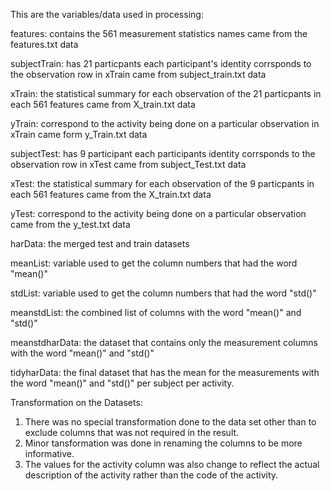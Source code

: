 This are the variables/data used in processing:

features:
contains the 561 measurement statistics names 
came from the features.txt data

subjectTrain:
has 21 particpants
each participant's identity corrsponds to the observation row in xTrain
came from subject_train.txt data

xTrain:
the statistical summary for each observation of the 21 particpants in each 561 features
came from X_train.txt data

yTrain:
correspond to the activity being done on a particular observation in xTrain
came form y_Train.txt data

subjectTest:
has 9 participant
each participants identity corrsponds to the observation row in xTest
came from subject_Test.txt data

xTest:
the statistical summary for each observation of the 9 particpants in each 561 features
came from the X_train.txt data

yTest:
correspond to the activity being done on a particular observation
came from the y_test.txt data

harData:
the merged test and train datasets

meanList:
variable used to get the column numbers that had the word "mean()"

stdList:
variable used to get the column numbers that had the word "std()"

meanstdList:
the combined list of columns with the word "mean()" and "std()"

meanstdharData:
the dataset that contains only the measurement columns with the word "mean()" and "std()"

tidyharData:
the final dataset that has the mean for the measurements with the word "mean()" and "std()" per subject per activity.

Transformation on the Datasets:
	
1. There was no special transformation done to the data set other than to exclude columns that was not required in the result.
2. Minor tansformation was done in renaming the columns to be more informative.
3. The values for the activity column was also change to reflect the actual description of the activity rather than the code of the activity.
